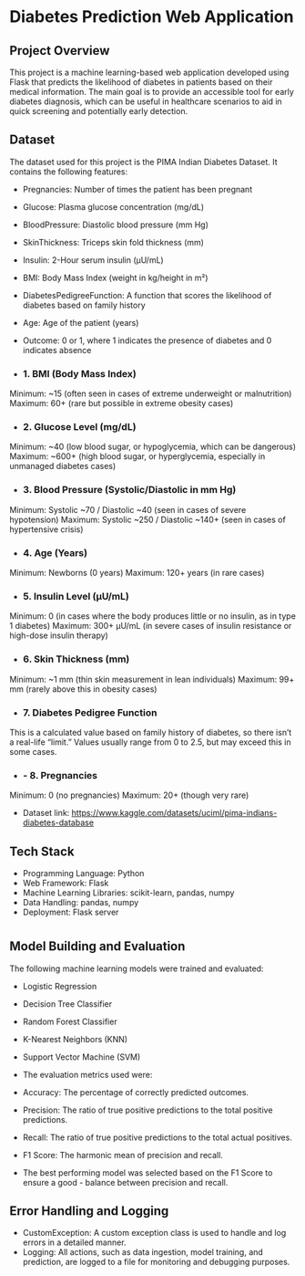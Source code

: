 # Diabetes Prediction Web Application

## Project Overview
This project is a machine learning-based web application developed using Flask that predicts the likelihood of diabetes in patients based on their medical information. The main goal is to provide an accessible tool for early diabetes diagnosis, which can be useful in healthcare scenarios to aid in quick screening and potentially early detection.

## Dataset
The dataset used for this project is the PIMA Indian Diabetes Dataset. It contains the following features:

- Pregnancies: Number of times the patient has been pregnant
- Glucose: Plasma glucose concentration (mg/dL)
- BloodPressure: Diastolic blood pressure (mm Hg)
- SkinThickness: Triceps skin fold thickness (mm)
- Insulin: 2-Hour serum insulin (µU/mL)
- BMI: Body Mass Index (weight in kg/height in m²)
- DiabetesPedigreeFunction: A function that scores the likelihood of diabetes based on family history
- Age: Age of the patient (years)
- Outcome: 0 or 1, where 1 indicates the presence of diabetes and 0 indicates absence

- ### 1. BMI (Body Mass Index)
Minimum: ~15 (often seen in cases of extreme underweight or malnutrition)
Maximum: 60+ (rare but possible in extreme obesity cases)

- ### 2. Glucose Level (mg/dL)
Minimum: ~40 (low blood sugar, or hypoglycemia, which can be dangerous)
Maximum: ~600+ (high blood sugar, or hyperglycemia, especially in unmanaged diabetes cases)

- ### 3. Blood Pressure (Systolic/Diastolic in mm Hg)
Minimum: Systolic ~70 / Diastolic ~40 (seen in cases of severe hypotension)
Maximum: Systolic ~250 / Diastolic ~140+ (seen in cases of hypertensive crisis)

- ### 4. Age (Years)
Minimum: Newborns (0 years)
Maximum: 120+ years (in rare cases)

- ### 5. Insulin Level (µU/mL)
Minimum: 0 (in cases where the body produces little or no insulin, as in type 1 diabetes)
Maximum: 300+ µU/mL (in severe cases of insulin resistance or high-dose insulin therapy)

- ### 6. Skin Thickness (mm)
Minimum: ~1 mm (thin skin measurement in lean individuals)
Maximum: 99+ mm (rarely above this in obesity cases)

- ### 7. Diabetes Pedigree Function
This is a calculated value based on family history of diabetes, so there isn’t a real-life “limit.” Values usually range from 0 to 2.5, but may exceed this in some cases.

- ### - 8. Pregnancies
Minimum: 0 (no pregnancies)
Maximum: 20+ (though very rare)

- Dataset link: https://www.kaggle.com/datasets/uciml/pima-indians-diabetes-database

## Tech Stack
- Programming Language: Python
- Web Framework: Flask
- Machine Learning Libraries: scikit-learn, pandas, numpy
- Data Handling: pandas, numpy
- Deployment: Flask server
#


## Model Building and Evaluation
The following machine learning models were trained and evaluated:

- Logistic Regression
- Decision Tree Classifier
- Random Forest Classifier
- K-Nearest Neighbors (KNN)
- Support Vector Machine (SVM)
- The evaluation metrics used were:

- Accuracy: The percentage of correctly predicted outcomes.
- Precision: The ratio of true positive predictions to the total positive predictions.
- Recall: The ratio of true positive predictions to the total actual positives.
- F1 Score: The harmonic mean of precision and recall.
- The best performing model was selected based on the F1 Score to ensure a good - balance between precision and recall.


## Error Handling and Logging
- CustomException: A custom exception class is used to handle and log errors in a detailed manner.
- Logging: All actions, such as data ingestion, model training, and prediction, are logged to a file for monitoring and debugging purposes.
